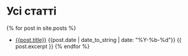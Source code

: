 # Усі статті

{% for post in site.posts %}
  - [{{post.title}}]({{post.url}}) {{post.date | date_to_string | date: "%Y-%b-%d"}}
  {{ post.excerpt }}
{% endfor %}